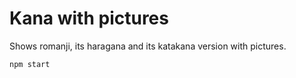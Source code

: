# Kana with pictures
Shows romanji, its haragana and its katakana version with pictures.


`npm start`
